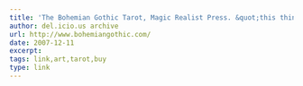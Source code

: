 ```yaml
---
title: 'The Bohemian Gothic Tarot, Magic Realist Press. &quot;this thing of darkness! Acknowledge mine.&quot;'
author: del.icio.us archive
url: http://www.bohemiangothic.com/
date: 2007-12-11
excerpt: 
tags: link,art,tarot,buy
type: link
---
```

